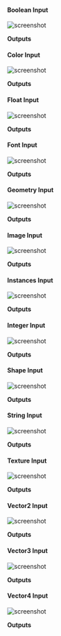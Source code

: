 #### Boolean Input

![screenshot](img/boolean-input.png#right)

**Outputs**

#### Color Input

![screenshot](img/color-input.png#right)

**Outputs**

#### Float Input

![screenshot](img/float-input.png#right)

**Outputs**

#### Font Input

![screenshot](img/font-input.png#right)

**Outputs**

#### Geometry Input

![screenshot](img/geometry-input.png#right)

**Outputs**

#### Image Input

![screenshot](img/image-input.png#right)

**Outputs**

#### Instances Input

![screenshot](img/instances-input.png#right)

**Outputs**

#### Integer Input

![screenshot](img/integer-input.png#right)

**Outputs**

#### Shape Input

![screenshot](img/shape-input.png#right)

**Outputs**

#### String Input

![screenshot](img/string-input.png#right)

**Outputs**

#### Texture Input

![screenshot](img/texture-input.png#right)

**Outputs**

#### Vector2 Input

![screenshot](img/vector2-input.png#right)

**Outputs**

#### Vector3 Input

![screenshot](img/vector3-input.png#right)

**Outputs**

#### Vector4 Input

![screenshot](img/vector4-input.png#right)

**Outputs**
